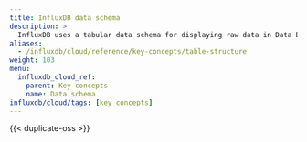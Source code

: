 ```yaml
---
title: InfluxDB data schema
description: >
  InfluxDB uses a tabular data schema for displaying raw data in Data Explorer and for returning query results in annotated CSV syntax.
aliases:
  - /influxdb/cloud/reference/key-concepts/table-structure
weight: 103
menu:
  influxdb_cloud_ref:
    parent: Key concepts
    name: Data schema
influxdb/cloud/tags: [key concepts]
---
```


{{< duplicate-oss >}}